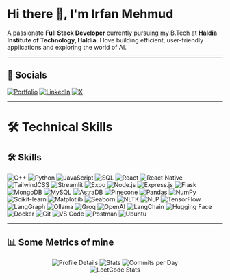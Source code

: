 # Hi there 👋, I'm Irfan Mehmud

A passionate <strong>Full Stack Developer</strong> currently pursuing my B.Tech at <strong>Haldia Institute of Technology, Haldia</strong>.
I love building efficient, user-friendly applications and exploring the world of AI.

---

## 📱 Socials

[![Portfolio](https://img.shields.io/badge/Portfolio-000?style=for-the-badge\&logo=firefox-browser\&logoColor=white)](https://www.irfanmehmud.site/)
[![LinkedIn](https://img.shields.io/badge/LinkedIn-0A66C2?style=for-the-badge\&logo=linkedin\&logoColor=white)](https://www.linkedin.com/in/irfan-mehmud-7a409b280/)
[![X](https://img.shields.io/badge/Twitter-000000?style=for-the-badge\&logo=x\&logoColor=white)](https://x.com/learnatick)

---


# 🛠️ Technical Skills

## 🛠️ Skills  

![C++](https://img.shields.io/badge/-C++-00599C?style=flat-square&logo=c%2B%2B) ![Python](https://img.shields.io/badge/-Python-3776AB?style=flat-square&logo=python) ![JavaScript](https://img.shields.io/badge/-JavaScript-F7DF1E?style=flat-square&logo=javascript) ![SQL](https://img.shields.io/badge/-SQL-003B57?style=flat-square&logo=database&logoColor=white) ![React](https://img.shields.io/badge/-React-61DAFB?style=flat-square&logo=react&logoColor=black) ![React Native](https://img.shields.io/badge/-React_Native-20232A?style=flat-square&logo=react&logoColor=61DAFB) ![TailwindCSS](https://img.shields.io/badge/-TailwindCSS-38B2AC?style=flat-square&logo=tailwind-css&logoColor=white)
![Streamlit](https://img.shields.io/badge/-Streamlit-FF4B4B?style=flat-square&logo=streamlit&logoColor=white)
![Expo](https://img.shields.io/badge/-Expo-000020?style=flat-square&logo=expo&logoColor=white)
![Node.js](https://img.shields.io/badge/-Node.js-339933?style=flat-square&logo=node.js&logoColor=white)
![Express.js](https://img.shields.io/badge/-Express.js-000000?style=flat-square&logo=express&logoColor=white)
![Flask](https://img.shields.io/badge/-Flask-000000?style=flat-square&logo=flask&logoColor=white)
![MongoDB](https://img.shields.io/badge/-MongoDB-47A248?style=flat-square&logo=mongodb&logoColor=white)
![MySQL](https://img.shields.io/badge/-MySQL-4479A1?style=flat-square&logo=mysql&logoColor=white)
![AstraDB](https://img.shields.io/badge/-AstraDB-311C87?style=flat-square&logo=datastax&logoColor=white)
![Pinecone](https://img.shields.io/badge/-Pinecone-000000?style=flat-square&logo=pinecone&logoColor=white) ![Pandas](https://img.shields.io/badge/-Pandas-150458?style=flat-square&logo=pandas&logoColor=white)
![NumPy](https://img.shields.io/badge/-NumPy-013243?style=flat-square&logo=numpy&logoColor=white)
![Scikit-learn](https://img.shields.io/badge/-Scikit--Learn-F7931E?style=flat-square&logo=scikit-learn&logoColor=white)
![Matplotlib](https://img.shields.io/badge/-Matplotlib-11557C?style=flat-square&logo=matplotlib&logoColor=white)
![Seaborn](https://img.shields.io/badge/-Seaborn-4C72B0?style=flat-square&logoColor=white)
![NLTK](https://img.shields.io/badge/-NLTK-154C79?style=flat-square&logo=python&logoColor=white)
![NLP](https://img.shields.io/badge/-NLP-FF6F61?style=flat-square&logo=python&logoColor=white)
![TensorFlow](https://img.shields.io/badge/-TensorFlow-FF6F00?style=flat-square&logo=tensorflow&logoColor=white) ![LangGraph](https://img.shields.io/badge/-LangGraph-000000?style=flat-square&logo=graphql&logoColor=white)
![Ollama](https://img.shields.io/badge/-Ollama-000000?style=flat-square&logo=llama&logoColor=white)
![Groq](https://img.shields.io/badge/-Groq-EF233C?style=flat-square&logoColor=white) ![OpenAI](https://img.shields.io/badge/-OpenAI-412991?style=flat-square&logo=openai&logoColor=white)
![LangChain](https://img.shields.io/badge/-LangChain-000000?style=flat-square&logo=langchain&logoColor=white)
![Hugging Face](https://img.shields.io/badge/-HuggingFace-FFD21F?style=flat-square&logo=huggingface&logoColor=black) ![Docker](https://img.shields.io/badge/-Docker-2496ED?style=flat-square&logo=docker&logoColor=white)
![Git](https://img.shields.io/badge/-Git-F05032?style=flat-square&logo=git&logoColor=white)
![VS Code](https://img.shields.io/badge/-VS_Code-007ACC?style=flat-square&logo=visual-studio-code&logoColor=white)
![Postman](https://img.shields.io/badge/-Postman-FF6C37?style=flat-square&logo=postman&logoColor=white)
![Ubuntu](https://img.shields.io/badge/-Ubuntu-E95420?style=flat-square&logo=ubuntu&logoColor=white)


---

## 📊  Some Metrics  of mine

<p align="center">
 <!-- GitHub Profile Summary Cards -->
  <img src="https://github-profile-summary-cards.vercel.app/api/cards/profile-details?username=Irfan140&theme=radical" alt="Profile Details" />
  <img src="https://github-profile-summary-cards.vercel.app/api/cards/stats?username=Irfan140&theme=radical" alt="Stats" />
  <img src="https://github-profile-summary-cards.vercel.app/api/cards/productive-time?username=Irfan140&theme=radical&utcOffset=5.5" alt="Commits per Day" />
  <br />
  <!-- LeetCode Stats -->
  <img src="https://leetcard.jacoblin.cool/omaiwa?theme=dark&font=Nunito&ext=activity" alt="LeetCode Stats" />
</p>

